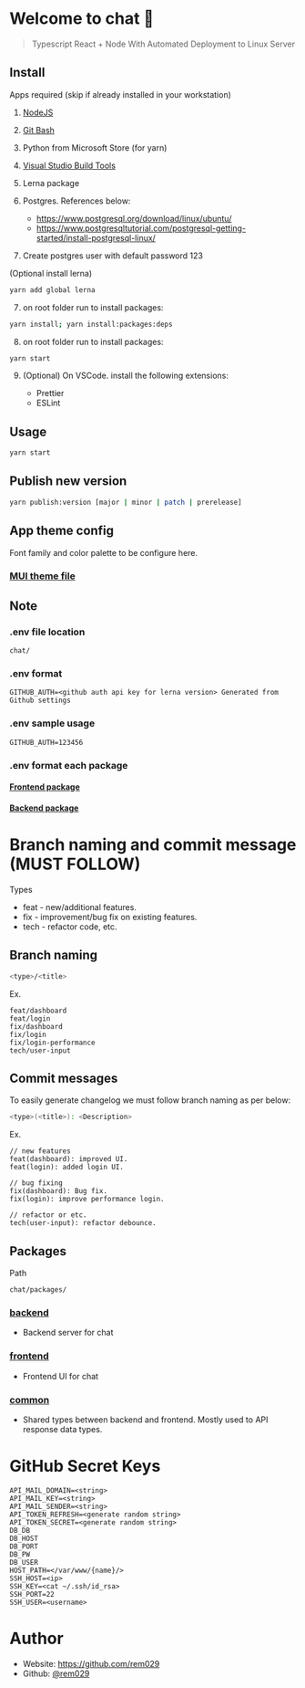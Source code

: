 # Welcome to chat 👋

> Typescript React + Node With Automated Deployment to Linux Server

## Install

Apps required (skip if already installed in your workstation)

1. [NodeJS](https://nodejs.org/en/)
2. [Git Bash](https://git-scm.com/downloads)
3. Python from Microsoft Store (for yarn)
4. [Visual Studio Build Tools](https://github.com/nodejs/node-gyp#on-windows)
5. Lerna package
6. Postgres. References below:
    - https://www.postgresql.org/download/linux/ubuntu/
    - https://www.postgresqltutorial.com/postgresql-getting-started/install-postgresql-linux/

7. Create postgres user with default password 123

(Optional install lerna)
```sh
yarn add global lerna
```

7. on root folder run to install packages:

```sh
yarn install; yarn install:packages:deps
```

8. on root folder run to install packages:

```sh
yarn start
```

9. (Optional) On VSCode. install the following extensions:

   - Prettier
   - ESLint

## Usage

```sh
yarn start
```
## Publish new version

```sh
yarn publish:version [major | minor | patch | prerelease]
```
## App theme config

Font family and color palette to be configure here.
### [MUI theme file](/packages/frontend/src/theme/index.ts)


## Note
### .env file location
```
chat/
```
### .env format
```
GITHUB_AUTH=<github auth api key for lerna version> Generated from Github settings
```

### .env sample usage
```
GITHUB_AUTH=123456
```
### .env format each package
#### [Frontend package](packages/frontend/README.md#env-format)
#### [Backend package](packages/backend/README.md#env-format)

# Branch naming and commit message (MUST FOLLOW)

Types

- feat - new/additional features.
- fix - improvement/bug fix on existing features.
- tech - refactor code, etc.

## Branch naming

```sh
<type>/<title>
```

Ex.

```
feat/dashboard
feat/login
fix/dashboard
fix/login
fix/login-performance
tech/user-input
```

## Commit messages

To easily generate changelog we must follow branch naming as per below:

```sh
<type>(<title>): <Description>
```

Ex.

```
// new features
feat(dashboard): improved UI.
feat(login): added login UI.

// bug fixing
fix(dashboard): Bug fix.
fix(login): improve performance login.

// refactor or etc.
tech(user-input): refactor debounce.
```

## Packages

Path

```
chat/packages/
```

### [backend](packages/backend/)
  - Backend server for chat
### [frontend](packages/frontend/)
  - Frontend UI for chat
### [common](packages/common/)
  - Shared types between backend and frontend. Mostly used to API response data types.

# GitHub Secret Keys

```
API_MAIL_DOMAIN=<string>
API_MAIL_KEY=<string>
API_MAIL_SENDER=<string>
API_TOKEN_REFRESH=<generate random string>
API_TOKEN_SECRET=<generate random string>
DB_DB
DB_HOST
DB_PORT
DB_PW
DB_USER
HOST_PATH=</var/www/{name}/>
SSH_HOST=<ip>
SSH_KEY=<cat ~/.ssh/id_rsa>
SSH_PORT=22
SSH_USER=<username>
```

# Author

- Website: https://github.com/rem029
- Github: [@rem029](https://github.com/rem029)

